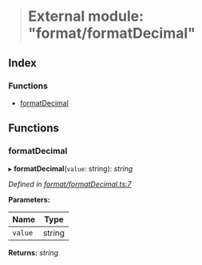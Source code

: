 > # External module: "format/formatDecimal"

## Index

### Functions

* [formatDecimal](_format_formatdecimal_.md#formatdecimal)

## Functions

###  formatDecimal

▸ **formatDecimal**(`value`: string): *string*

*Defined in [format/formatDecimal.ts:7](https://github.com/polkadot-js/common/blob/a8b28a2/packages/util/src/format/formatDecimal.ts#L7)*

**Parameters:**

Name | Type |
------ | ------ |
`value` | string |

**Returns:** *string*